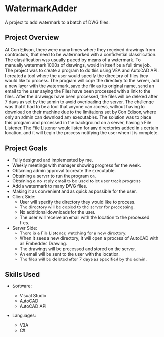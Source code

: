 # WatermarkAdder
A project to add watermark to a batch of DWG files.

## Project Overview
At Con Edison, there were many times where they received drawings from contractors, that need to be watermarked with a confidential classification. The classification was usually placed by means of a watermark. To manually watermark 1000s of drawings, would in itself be a full time job. The project was to create a program to do this using VBA and AutoCAD API. I created a tool where the user would specify the directory of files they would like to process. The program will copy the directory to the server, add a new layer with the watermark, save the file as its original name, send an email to the user saying the Files have been processed with a link to the files. After the drawings have been processed, the files will be deleted after 7 days as set by the admin to avoid overloading the server. The challenge was that it had to be a tool that anyone can access, without having to download on their machine due to the limitations set by Con Edison, where only an admin can download any executables. The solution was to place this program and processed in the background on a server, having a File Listener. The File Listener would listen for any directories added in a certain location, and it will begin the process notifying the user when it is complete. 

## Project Goals

* Fully designed and implemented by me.
* Weekly meetings with manager showing progress for the week.
* Obtaining admin approval to create the executable.
* Obtaining a server to run the program on.
* Obtaining a no-reply email to be used to let user track progress.
* Add a watermark to many DWG files.
* Making it as convenient and as quick as possible for the user.
* Client Side:
  * User will specify the directory they would like to process.
  * The directory will be copied to the server for processing.
  * No additional downloads for the user.
  * The user will receive an email with the location to the processed files.
* Server Side: 
  * There is a File Listener, watching for a new directory.
  * When it sees a new directory, it will open a process of AutoCAD with an Embedded Drawing.
  * The drawings will be processed and stored on the server.
  * An email will be sent to the user with the location.
  * The files will be deleted after 7 days as specified by the admin.

## Skills Used
  
* Software:
  * Visual Studio
  * AutoCAD
  * AutoCAD API

* Languages:
  * VBA
  * C#
